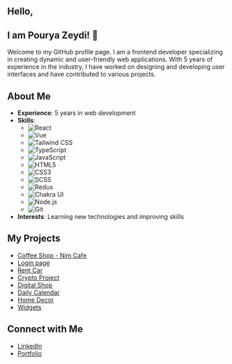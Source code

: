 ## Hello, 
## I am Pourya Zeydi! 👋

Welcome to my GitHub profile page. I am a frontend developer specializing in creating dynamic and user-friendly web applications. With 5 years of experience in the industry, I have worked on designing and developing user interfaces and have contributed to various projects.

## About Me

- **Experience**: 5 years in web development
- **Skills**: 
  - ![React](https://img.shields.io/badge/-React-61DAFB?style=flat&logo=react&logoColor=white)
  - ![Vue](https://img.shields.io/badge/Vue.js-35495E?style=for-the-badge&logo=vuedotjs&logoColor=4FC08D)
  - ![Tailwind CSS](https://img.shields.io/badge/-Tailwind%20CSS-38B2AC?style=flat&logo=tailwind-css&logoColor=white)
  - ![TypeScript](https://img.shields.io/badge/-TypeScript-3178C6?style=flat&logo=typescript&logoColor=white)
  - ![JavaScript](https://img.shields.io/badge/-JavaScript-F7DF1E?style=flat&logo=javascript&logoColor=black)
  - ![HTML5](https://img.shields.io/badge/-HTML5-E34F26?style=flat&logo=html5&logoColor=white)
  - ![CSS3](https://img.shields.io/badge/-CSS3-1572B6?style=flat&logo=css3&logoColor=white)
  - ![SCSS](https://img.shields.io/badge/-SCSS-CC6699?style=flat&logo=sass&logoColor=white)
  - ![Redux](https://img.shields.io/badge/-Redux-764ABC?style=flat&logo=redux&logoColor=white)
  - ![Chakra UI](https://img.shields.io/badge/-Chakra%20UI-319795?style=flat&logo=chakra-ui&logoColor=white)
  - ![Node.js](https://img.shields.io/badge/-Node.js-339933?style=flat&logo=node.js&logoColor=white)
  - ![Git](https://img.shields.io/badge/-Git-F05032?style=flat&logo=git&logoColor=white)
- **Interests**: Learning new technologies and improving skills

## My Projects

- [Coffee Shop - Nim Cafe](https://github.com/pouryaZeidi/NimCafe)
- [Login page](https://github.com/pouryaZeidi/Yadeam-Login)
- [Rent Car](https://github.com/pouryaZeidi/Rent-Car-application)
- [Crypto Project](https://github.com/pouryaZeidi/Crypto-Project-task)
- [Digital Shop](https://github.com/pouryaZeidi/Digital-Onlineshop)
- [Daily Calendar](https://github.com/pouryaZeidi/Activity-calender)
- [Home Decor](https://github.com/pouryaZeidi/Home-Decor)
- [Widgets](https://github.com/pouryaZeidi/Widgets-Tailwindcss)

## Connect with Me

- [LinkedIn](https://www.linkedin.com/in/pourya-zeydi-b6b440260)
- [Portfolio](https://pouryazeydi.info)

